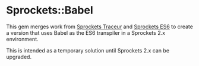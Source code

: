 # Sprockets::Babel

This gem merges work from [Sprockets Traceur](https://github.com/gunpowderlabs/sprockets-traceur)
and [Sprockets ES6](https://github.com/josh/sprockets-es6) to create a version that uses Babel as
the ES6 transpiler in a Sprockets 2.x environment.

This is intended as a temporary solution until Sprockets 2.x can be upgraded.